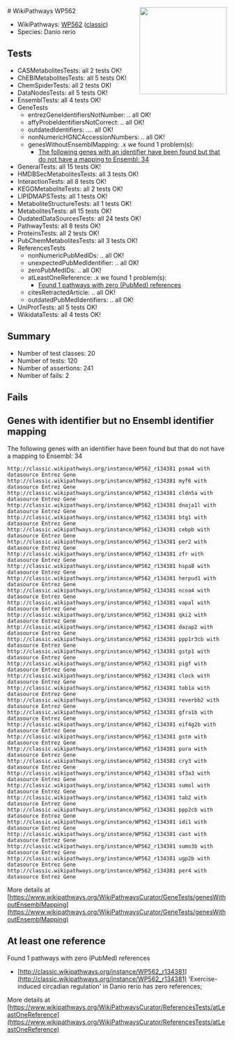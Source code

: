 <img style="float: right; width: 200px" src="https://upload.wikimedia.org/wikipedia/commons/thumb/8/83/Wplogo_with_text_500.png/640px-Wplogo_with_text_500.png" />
# WikiPathways WP562

* WikiPathways: [WP562](https://wikipathways.org/pathways/WP562) ([classic](https://classic.wikipathways.org/instance/WP562))
* Species: Danio rerio
## Tests
* CASMetabolitesTests: all 2 tests OK!
* ChEBIMetabolitesTests: all 5 tests OK!
* ChemSpiderTests: all 2 tests OK!
* DataNodesTests: all 5 tests OK!
* EnsemblTests: all 4 tests OK!
* GeneTests
    * entrezGeneIdentifiersNotNumber: .. all OK!
    * affyProbeIdentifiersNotCorrect: .. all OK!
    * outdatedIdentifiers: .... all OK!
    * nonNumericHGNCAccessionNumbers: .. all OK!
    * genesWithoutEnsemblMapping: .x we found 1 problem(s):
        * [The following genes with an identifier have been found but that do not have a mapping to Ensembl: 34](#c4e5434f)
* GeneralTests: all 15 tests OK!
* HMDBSecMetabolitesTests: all 3 tests OK!
* InteractionTests: all 8 tests OK!
* KEGGMetaboliteTests: all 2 tests OK!
* LIPIDMAPSTests: all 1 tests OK!
* MetaboliteStructureTests: all 1 tests OK!
* MetabolitesTests: all 15 tests OK!
* OudatedDataSourcesTests: all 24 tests OK!
* PathwayTests: all 8 tests OK!
* ProteinsTests: all 2 tests OK!
* PubChemMetabolitesTests: all 3 tests OK!
* ReferencesTests
    * nonNumericPubMedIDs: .. all OK!
    * unexpectedPubMedIdentifier: .. all OK!
    * zeroPubMedIDs: .. all OK!
    * atLeastOneReference: .x we found 1 problem(s):
        * [Found 1 pathways with zero (PubMed) references](#d0a459f0)
    * citesRetractedArticle: .. all OK!
    * outdatedPubMedIdentifiers: .. all OK!
* UniProtTests: all 5 tests OK!
* WikidataTests: all 4 tests OK!


## Summary

* Number of test classes: 20
* Number of tests: 120
* Number of assertions: 241
* Number of fails: 2

## Fails

<a name="c4e5434f" />

## Genes with identifier but no Ensembl identifier mapping

The following genes with an identifier have been found but that do not have a mapping to Ensembl: 34
```
http://classic.wikipathways.org/instance/WP562_r134381 psma4 with datasource Entrez Gene
http://classic.wikipathways.org/instance/WP562_r134381 myf6 with datasource Entrez Gene
http://classic.wikipathways.org/instance/WP562_r134381 cldn5a with datasource Entrez Gene
http://classic.wikipathways.org/instance/WP562_r134381 dnaja1l with datasource Entrez Gene
http://classic.wikipathways.org/instance/WP562_r134381 btg1 with datasource Entrez Gene
http://classic.wikipathways.org/instance/WP562_r134381 cebpb with datasource Entrez Gene
http://classic.wikipathways.org/instance/WP562_r134381 per2 with datasource Entrez Gene
http://classic.wikipathways.org/instance/WP562_r134381 zfr with datasource Entrez Gene
http://classic.wikipathways.org/instance/WP562_r134381 hspa8 with datasource Entrez Gene
http://classic.wikipathways.org/instance/WP562_r134381 herpud1 with datasource Entrez Gene
http://classic.wikipathways.org/instance/WP562_r134381 ncoa4 with datasource Entrez Gene
http://classic.wikipathways.org/instance/WP562_r134381 vapal with datasource Entrez Gene
http://classic.wikipathways.org/instance/WP562_r134381 qki2 with datasource Entrez Gene
http://classic.wikipathways.org/instance/WP562_r134381 dazap2 with datasource Entrez Gene
http://classic.wikipathways.org/instance/WP562_r134381 ppp1r3cb with datasource Entrez Gene
http://classic.wikipathways.org/instance/WP562_r134381 gstp1 with datasource Entrez Gene
http://classic.wikipathways.org/instance/WP562_r134381 pigf with datasource Entrez Gene
http://classic.wikipathways.org/instance/WP562_r134381 clock with datasource Entrez Gene
http://classic.wikipathways.org/instance/WP562_r134381 tob1a with datasource Entrez Gene
http://classic.wikipathways.org/instance/WP562_r134381 reverbb2 with datasource Entrez Gene
http://classic.wikipathways.org/instance/WP562_r134381 gfra1b with datasource Entrez Gene
http://classic.wikipathways.org/instance/WP562_r134381 eif4g2b with datasource Entrez Gene
http://classic.wikipathways.org/instance/WP562_r134381 gstm with datasource Entrez Gene
http://classic.wikipathways.org/instance/WP562_r134381 pura with datasource Entrez Gene
http://classic.wikipathways.org/instance/WP562_r134381 cry3 with datasource Entrez Gene
http://classic.wikipathways.org/instance/WP562_r134381 sf3a3 with datasource Entrez Gene
http://classic.wikipathways.org/instance/WP562_r134381 sumol with datasource Entrez Gene
http://classic.wikipathways.org/instance/WP562_r134381 tab2 with datasource Entrez Gene
http://classic.wikipathways.org/instance/WP562_r134381 ppp2cb with datasource Entrez Gene
http://classic.wikipathways.org/instance/WP562_r134381 idi1 with datasource Entrez Gene
http://classic.wikipathways.org/instance/WP562_r134381 cast with datasource Entrez Gene
http://classic.wikipathways.org/instance/WP562_r134381 sumo3b with datasource Entrez Gene
http://classic.wikipathways.org/instance/WP562_r134381 ugp2b with datasource Entrez Gene
http://classic.wikipathways.org/instance/WP562_r134381 per4 with datasource Entrez Gene
```

More details at [https://www.wikipathways.org/WikiPathwaysCurator/GeneTests/genesWithoutEnsemblMapping](https://www.wikipathways.org/WikiPathwaysCurator/GeneTests/genesWithoutEnsemblMapping)

<a name="d0a459f0" />

## At least one reference

Found 1 pathways with zero (PubMed) references

* [http://classic.wikipathways.org/instance/WP562_r134381](http://classic.wikipathways.org/instance/WP562_r134381) 'Exercise-induced circadian regulation' in Danio rerio has zero references; 


More details at [https://www.wikipathways.org/WikiPathwaysCurator/ReferencesTests/atLeastOneReference](https://www.wikipathways.org/WikiPathwaysCurator/ReferencesTests/atLeastOneReference)

